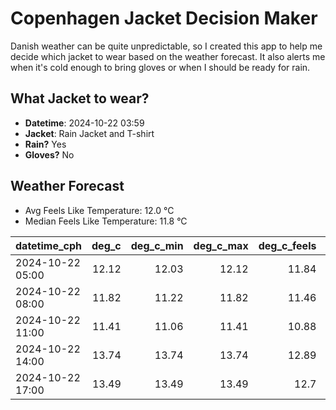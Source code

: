 
# Copenhagen Jacket Decision Maker

Danish weather can be quite unpredictable, so I created this app to help me decide which jacket to wear based on the weather forecast. 
It also alerts me when it's cold enough to bring gloves or when I should be ready for rain.

## What Jacket to wear?

- **Datetime**: 2024-10-22 03:59
- **Jacket**: Rain Jacket and T-shirt
- **Rain?** Yes
- **Gloves?** No

## Weather Forecast
- Avg Feels Like Temperature: 12.0 °C
- Median Feels Like Temperature: 11.8 °C

| datetime_cph     |   deg_c |   deg_c_min |   deg_c_max |   deg_c_feels | weather   | wind   | rain   |
|:-----------------|--------:|------------:|------------:|--------------:|:----------|:-------|:-------|
| 2024-10-22 05:00 |   12.12 |       12.03 |       12.12 |         11.84 | Rain      | Low    | Low    |
| 2024-10-22 08:00 |   11.82 |       11.22 |       11.82 |         11.46 | Rain      | Low    | High   |
| 2024-10-22 11:00 |   11.41 |       11.06 |       11.41 |         10.88 | Rain      | Low    | Low    |
| 2024-10-22 14:00 |   13.74 |       13.74 |       13.74 |         12.89 | Clouds    | Medium | None   |
| 2024-10-22 17:00 |   13.49 |       13.49 |       13.49 |         12.7  | Clear     | High   | None   |
        